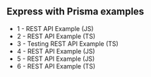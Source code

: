 ## Express with Prisma examples

- 1 - REST API Example (JS)
- 2 - REST API Example (TS)
- 3 - Testing REST API Example (TS)
- 4 - REST API Example (JS)
- 5 - REST API Example (JS)
- 6 - REST API Example (TS)
